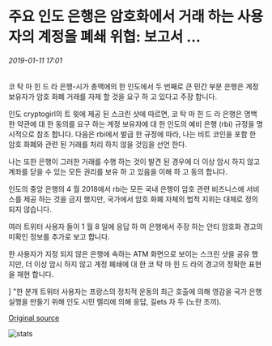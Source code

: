 # 주요 인도 은행은 암호화에서 거래 하는 사용자의 계정을 폐쇄 위협: 보고서 ...

###### 2019-01-11 17:01

코 탁 마 힌 드 라 은행-시가 총액에의 한 인도에서 두 번째로 큰 민간 부문 은행은 계정 보유자가 암호 화폐 거래를 자제 할 것을 요구 하 고 있다고 주장 합니다.

인도 cryptogirl의 트 윗에 제공 된 스크린 샷에 따르면, 코 탁 마 힌 드 라 은행은 명백한 약관에 대 한 동의를 요구 하는 계정 보유자에 대 한 인도의 예비 은행 (rbi) 규정을 명시적으로 참조 합니다. 다음은 rbi에서 발급 한 규정에 따라, 나는 비트 코인을 포함 한 암호 화폐와 관련 된 거래를 처리 하지 않을 것임을 선언 한다.

나는 또한 은행이 그러한 거래를 수행 하는 것이 발견 된 경우에 더 이상 암시 하지 않고 계좌를 닫을 수 있는 모든 권리를 보유 하 고 있음을 이해 하 고 동의 합니다.

인도의 중앙 은행의 4 월 2018에서 rbi는 모든 국내 은행이 암호 관련 비즈니스에 서비스를 제공 하는 것을 금지 했지만, 국가에서 암호 화폐 자체의 법적 지위는 대체로 정의 되지 않습니다.

여러 트위터 사용자 들이 1 월 8 일에 응답 하 여 은행에서 주장 하는 안티 암호화 경고의 미확인 정보를 추가로 보고 합니다.

한 사용자가 지정 되지 않은 은행에 속하는 ATM 화면으로 보이는 스크린 샷을 공유 했지만, 더 이상 암시 하지 않고 계정 폐쇄에 대 한 코 탁 마 힌 드 라의 경고의 정확한 표현을 재현 합니다.

\] "한 분개 트위터 사용자는 프랑스의 정치적 운동의 최근 호출에 의해 영감을 국가 은행 실행을 만들기 위해 인도 시민 랠리에 의해 응답, 길ets 자 두 (노란 조끼).

[Original source](https://cointelegraph.com/news/major-indian-bank-threatens-to-close-accounts-of-users-transacting-in-crypto-report)

![stats](https://c.statcounter.com/11760860/0/a89fa40b/1/ "stats")